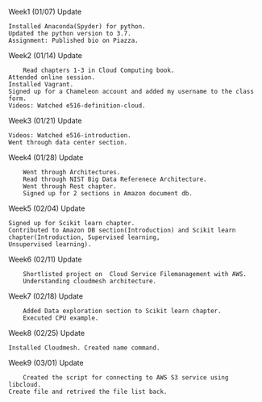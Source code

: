 Week1 (01/07) Update
	
	Installed Anaconda(Spyder) for python.
	Updated the python version to 3.7.
	Assignment: Published bio on Piazza.

Week2 (01/14) Update

    	Read chapters 1-3 in Cloud Computing book.
	Attended online session.
	Installed Vagrant.
	Signed up for a Chameleon account and added my username to the class form.
	Videos: Watched e516-definition-cloud.

Week3 (01/21) Update
		
	Videos: Watched e516-introduction.
	Went through data center section.
		
Week4 (01/28) Update
               
        Went through Architectures.
        Read through NIST Big Data Referenece Architecture.
        Went through Rest chapter.
        Signed up for 2 sections in Amazon document db.

Week5 (02/04) Update
               
	Signed up for Scikit learn chapter.
	Contributed to Amazon DB section(Introduction) and Scikit learn chapter(Introduction, Supervised learning, 
	Unsupervised learning).	       
	       
Week6 (02/11)  Update

        Shortlisted project on  Cloud Service Filemanagement with AWS.
        Understanding cloudmesh architecture.
	      
	      
Week7 (02/18)  Update

        Added Data exploration section to Scikit learn chapter.
        Executed CPU example.

Week8 (02/25)  Update 
              
	Installed Cloudmesh. Created name command.

Week9 (03/01)  Update

        Created the script for connecting to AWS S3 service using libcloud.
	Create file and retrived the file list back.

               
               
               
